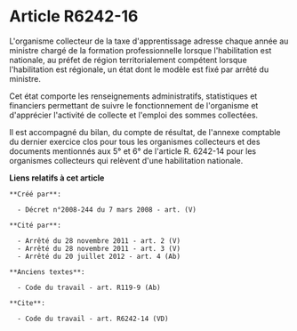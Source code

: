 # Article R6242-16

L'organisme collecteur de la taxe d'apprentissage adresse chaque année au ministre chargé de la formation professionnelle
lorsque l'habilitation est nationale, au préfet de région territorialement compétent lorsque l'habilitation est régionale, un
état dont le modèle est fixé par arrêté du ministre. 

Cet état comporte les renseignements administratifs, statistiques et financiers permettant de suivre le fonctionnement de
l'organisme et d'apprécier l'activité de collecte et l'emploi des sommes collectées. 

Il est accompagné du bilan, du compte de résultat, de l'annexe comptable du dernier exercice clos pour tous les organismes
collecteurs et des documents mentionnés aux 5° et 6° de l'article R. 6242-14 pour les organismes collecteurs qui relèvent
d'une habilitation nationale.

**Liens relatifs à cet article**

	**Créé par**:

	  - Décret n°2008-244 du 7 mars 2008 - art. (V)

	**Cité par**:

	  - Arrêté du 28 novembre 2011 - art. 2 (V)
	  - Arrêté du 28 novembre 2011 - art. 3 (V)
	  - Arrêté du 20 juillet 2012 - art. 4 (Ab)

	**Anciens textes**:

	  - Code du travail - art. R119-9 (Ab)

	**Cite**:

	  - Code du travail - art. R6242-14 (VD)
